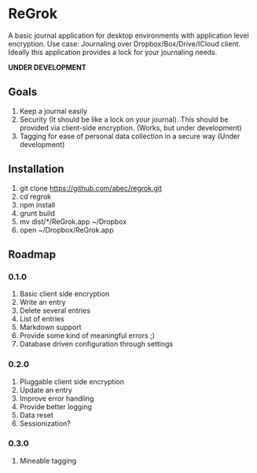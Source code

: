 # ReGrok
A basic journal application for desktop environments with application level encryption. Use case: Journaling over Dropbox/Box/Drive/ICloud client. Ideally this application provides a lock for your journaling needs.

**UNDER DEVELOPMENT**

## Goals
1. Keep a journal easily
2. Security (It should be like a lock on your journal). This should be provided via client-side encryption. (Works, but under development)
3. Tagging for ease of personal data collection in a secure way (Under development)

## Installation
1. git clone https://github.com/abec/regrok.git
2. cd regrok
3. npm install
4. grunt build
5. mv dist/*/ReGrok.app ~/Dropbox
6. open ~/Dropbox/ReGrok.app

## Roadmap

### 0.1.0
1. Basic client side encryption
2. Write an entry
3. Delete several entries
4. List of entries
5. Markdown support
6. Provide some kind of meaningful errors ;)
7. Database driven configuration through settings

### 0.2.0
1. Pluggable client side encryption
2. Update an entry
3. Improve error handling
4. Provide better logging
5. Data reset
6. Sessionization?

### 0.3.0
1. Mineable tagging
